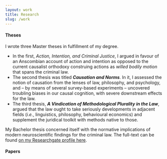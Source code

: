 ```yaml
---
layout: work
title: Research
slug: /work
---
```

#### Theses 

<p align="justify"> I wrote three Master theses in fulfillment of my degree. <ul>
  <li>In the first, <i>Action, Intention, and Criminal Justice</i>, I argued in favour of an Anscombian account of action and intention as opposed to the current causalist orthodoxy construing actions as <i>willed bodily motion</i> that spans the criminal law. </li>
  <li>The second thesis was titled <b><i>Causation and Norms</b></i>. In it, I assessed the notion of causation from the lenses of law, philosophy, and psychology, and – by means of several survey-based experiments – uncovered troubling biases in our causal cognition, with severe downstream effects for the law.</li> 
  <li>The third thesis, <b><i>A Vindication of Methodological Plurality in the Law</i></b>, argued that the law ought to take seriously developments in adjacent fields (<i>i.e.</i>, linguistics, philosophy, behavioural economics) and supplement the juridical toolkit with methods native to those.  </li> 
</ul> 
My Bachelor thesis concerned itself with the normative implications of modern neuroscientific findings for the criminal law. The full-text can be found <a href="https://www.researchgate.net/publication/336839623_From_Is_to_Ought_How_Scientific_Research_in_the_Field_of_Moral_Cognition_Can_Impact_the_Criminal_Law">on my Researchgate profile here</a>.</p>  




#### Papers

 


